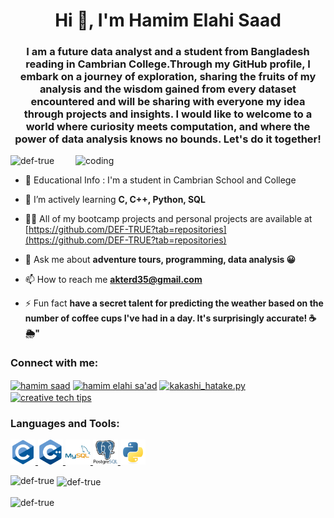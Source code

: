 <h1 align="center">Hi 👋, I'm Hamim Elahi Saad</h1>
<h3 align="center">I am a future data analyst and a student from Bangladesh reading in Cambrian College.Through my GitHub profile, I embark on a journey of exploration, sharing the fruits of my analysis and the wisdom gained from every dataset encountered and will be sharing with everyone my idea through projects and insights. I would like to welcome to a world where curiosity meets computation, and where the power of data analysis knows no bounds. Let's do it together!</h3>

 <img align="right" alt="coding" width="400" src="https://user-images.githubusercontent.com/55389276/140866485-8fb1c876-9a8f-4d6a-98dc-08c4981eaf70.gif">                                                                                                                                                                                                                                                                                                                                                                                                                      
<p align="left"> <img src="https://komarev.com/ghpvc/?username=def-true&label=Profile%20views&color=0e75b6&style=flat" alt="def-true" /> </p>


- 📜 Educational Info : I'm a student in Cambrian School and College

- 🌱 I’m actively learning **C, C++, Python, SQL**

- 👨‍💻 All of my bootcamp projects and personal projects are available at [https://github.com/DEF-TRUE?tab=repositories](https://github.com/DEF-TRUE?tab=repositories)

- 💬 Ask me about **adventure tours, programming, data analysis 😀**

- 📫 How to reach me **akterd35@gmail.com**

- ⚡ Fun fact **have a secret talent for predicting the weather based on the number of coffee cups I've had in a day. It's surprisingly accurate! ☕️🌦️"**

<h3 align="left">Connect with me:</h3>
<p align="left">
<a href="https://linkedin.com/in/hamim saad" target="blank"><img align="center" src="https://raw.githubusercontent.com/rahuldkjain/github-profile-readme-generator/master/src/images/icons/Social/linked-in-alt.svg" alt="hamim saad" height="30" width="40" /></a>
<a href="https://fb.com/hamim elahi sa'ad" target="blank"><img align="center" src="https://raw.githubusercontent.com/rahuldkjain/github-profile-readme-generator/master/src/images/icons/Social/facebook.svg" alt="hamim elahi sa'ad" height="30" width="40" /></a>
<a href="https://instagram.com/kakashi_hatake.py" target="blank"><img align="center" src="https://raw.githubusercontent.com/rahuldkjain/github-profile-readme-generator/master/src/images/icons/Social/instagram.svg" alt="kakashi_hatake.py" height="30" width="40" /></a>
<a href="https://www.youtube.com/c/creative tech tips" target="blank"><img align="center" src="https://raw.githubusercontent.com/rahuldkjain/github-profile-readme-generator/master/src/images/icons/Social/youtube.svg" alt="creative tech tips" height="30" width="40" /></a>
</p>

<h3 align="left">Languages and Tools:</h3>
<p align="left"> <a href="https://www.cprogramming.com/" target="_blank" rel="noreferrer"> <img src="https://raw.githubusercontent.com/devicons/devicon/master/icons/c/c-original.svg" alt="c" width="40" height="40"/> </a> <a href="https://www.w3schools.com/cpp/" target="_blank" rel="noreferrer"> <img src="https://raw.githubusercontent.com/devicons/devicon/master/icons/cplusplus/cplusplus-original.svg" alt="cplusplus" width="40" height="40"/> </a> <a href="https://www.mysql.com/" target="_blank" rel="noreferrer"> <img src="https://raw.githubusercontent.com/devicons/devicon/master/icons/mysql/mysql-original-wordmark.svg" alt="mysql" width="40" height="40"/> </a> <a href="https://www.postgresql.org" target="_blank" rel="noreferrer"> <img src="https://raw.githubusercontent.com/devicons/devicon/master/icons/postgresql/postgresql-original-wordmark.svg" alt="postgresql" width="40" height="40"/> </a> <a href="https://www.python.org" target="_blank" rel="noreferrer"> <img src="https://raw.githubusercontent.com/devicons/devicon/master/icons/python/python-original.svg" alt="python" width="40" height="40"/> </a> </p>

<p><img align="left" src="https://github-readme-stats.vercel.app/api/top-langs?username=def-true&show_icons=true&locale=en&layout=compact" alt="def-true" /></p>

<p>&nbsp;<img align="center" src="https://github-readme-stats.vercel.app/api?username=def-true&show_icons=true&locale=en" alt="def-true" /></p>

<p><img align="center" src="https://github-readme-streak-stats.herokuapp.com/?user=def-true&" alt="def-true" /></p>

